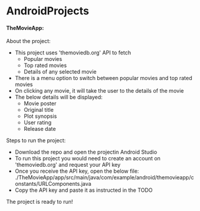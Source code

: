 # AndroidProjects

#### TheMovieApp:

About the project:
* This project uses 'themoviedb.org' API to fetch 
  - Popular movies
  - Top rated movies
  - Details of any selected movie
* There is a menu option to switch between popular movies and top rated movies
* On clicking any movie, it will take the user to the details of the movie
* The below details will be displayed:
  - Movie poster
  - Original title
  - Plot synopsis
  - User rating
  - Release date

Steps to run the project:
* Download the repo and open the projectin Android Studio
* To run this project you would need to create an account on 'themoviedb.org' and request your API key
* Once you receive the API key, open the below file:
  ./TheMovieApp/app/src/main/java/com/example/android/themovieapp/constants/URLComponents.java
* Copy the API key and paste it as instructed in the TODO

The project is ready to run!
